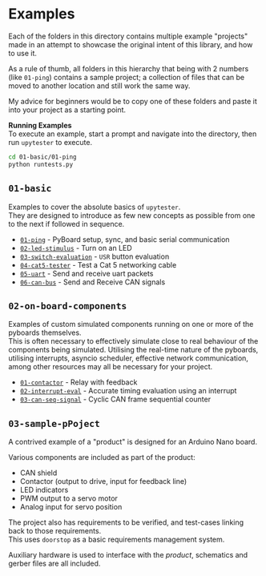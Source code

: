 # Examples

Each of the folders in this directory contains multiple example "projects"
made in an attempt to showcase the original intent of this library, and how
to use it.

As a rule of thumb, all folders in this hierarchy that being with 2 numbers
(like `01-ping`) contains a sample project; a collection of files that
can be moved to another location and still work the same way.

My advice for beginners would be to copy one of these folders and paste it into
your project as a starting point.

**Running Examples**\
To execute an example, start a prompt and navigate into the directory, then
run `upytester` to execute.

```bash
cd 01-basic/01-ping
python runtests.py
```

## `01-basic`

Examples to cover the absolute basics of `upytester`.\
They are designed to introduce as few new concepts as possible from one to
the next if followed in sequence.

* [`01-ping`](01-basic/01-ping) - PyBoard setup, sync, and basic serial communication
* [`02-led-stimulus`](01-basic/02-led-stimulus) - Turn on an LED
* [`03-switch-evaluation`](01-basic/03-switch-evaluation) - `USR` button evaluation
* [`04-cat5-tester`](01-basic/04-cat5-tester) - Test a Cat 5 networking cable
* [`05-uart`](01-basic/05-uart) - Send and receive uart packets
* [`06-can-bus`](01-basic/06-can-bus) - Send and Receive CAN signals

## `02-on-board-components`

Examples of custom simulated components running on one or more of the
pyboards themselves.\
This is often necessary to effectively simulate close to real behaviour of
the components being simulated. Utilising the real-time nature of the
pyboards, utilising interrupts, asyncio scheduler, effective network
communication, among other resources may all be necessary for your project.

* [`01-contactor`](02-on-board-components/01-contactor) - Relay with feedback
* [`02-interrupt-eval`](02-on-board-components/02-interrupt-eval) - Accurate timing evaluation using an interrupt
* [`03-can-seq-signal`](02-on-board-components/03-can-seq-signal) - Cyclic CAN frame sequential counter

## `03-sample-pPoject`

A contrived example of a "product" is designed for an Arduino Nano board.

Various components are included as part of the product:

* CAN shield
* Contactor (output to drive, input for feedback line)
* LED indicators
* PWM output to a servo motor
* Analog input for servo position

The project also has requirements to be verified, and test-cases
linking back to those requirements.\
This uses `doorstop` as a basic requirements management system.

Auxiliary hardware is used to interface with the _product_, schematics
and gerber files are all included.
